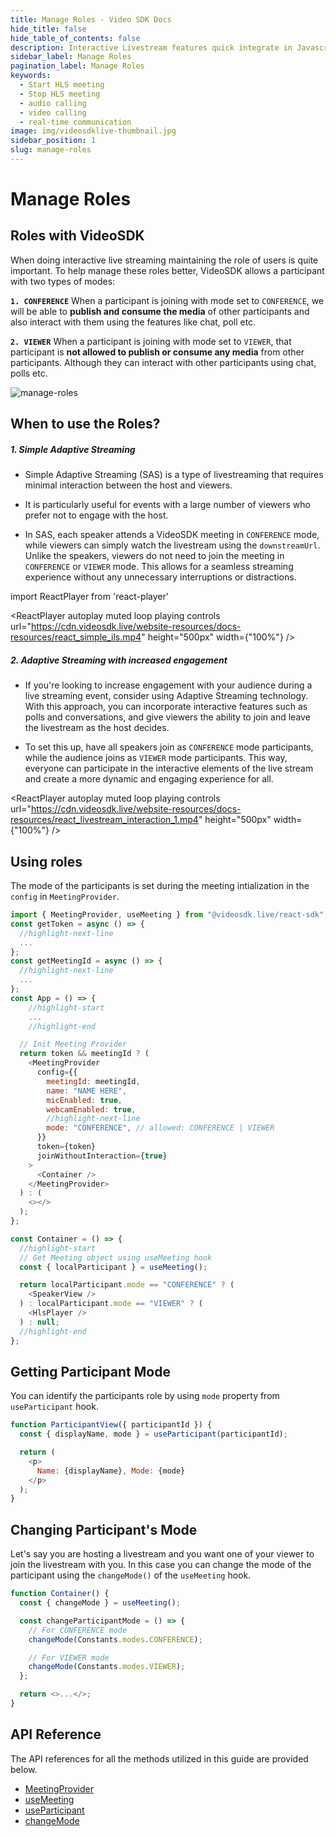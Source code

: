 ```yaml
---
title: Manage Roles - Video SDK Docs
hide_title: false
hide_table_of_contents: false
description: Interactive Livestream features quick integrate in Javascript, React JS, Android, IOS, React Native, Flutter with Video SDK to add live video & audio conferencing to your applications.
sidebar_label: Manage Roles
pagination_label: Manage Roles
keywords:
  - Start HLS meeting
  - Stop HLS meeting
  - audio calling
  - video calling
  - real-time communication
image: img/videosdklive-thumbnail.jpg
sidebar_position: 1
slug: manage-roles
---
```


# Manage Roles

## Roles with VideoSDK

When doing interactive live streaming maintaining the role of users is quite important. To help manage these roles better, VideoSDK allows a participant with two types of modes:

**`1. CONFERENCE`** When a participant is joining with mode set to `CONFERENCE`, we will be able to **publish and consume the media** of other participants and also interact with them using the features like chat, poll etc.

**`2. VIEWER`** When a participant is joining with mode set to `VIEWER`, that participant is **not allowed to publish or consume any media** from other participants. Although they can interact with other participants using chat, polls etc.

![manage-roles](https://cdn.videosdk.live/website-resources/docs-resources/meeting_modes.jpg)

## When to use the Roles?

##### 1. Simple Adaptive Streaming

- Simple Adaptive Streaming (SAS) is a type of livestreaming that requires minimal interaction between the host and viewers.

- It is particularly useful for events with a large number of viewers who prefer not to engage with the host.

- In SAS, each speaker attends a VideoSDK meeting in `CONFERENCE` mode, while viewers can simply watch the livestream using the `downstreamUrl`. Unlike the speakers, viewers do not need to join the meeting in `CONFERENCE` or `VIEWER` mode. This allows for a seamless streaming experience without any unnecessary interruptions or distractions.

import ReactPlayer from 'react-player'

<div style={{textAlign: 'center'}}>

<ReactPlayer autoplay muted loop playing controls url="https://cdn.videosdk.live/website-resources/docs-resources/react_simple_ils.mp4" height="500px" width={"100%"} />

</div>

##### 2. Adaptive Streaming with increased engagement

- If you're looking to increase engagement with your audience during a live streaming event, consider using Adaptive Streaming technology. With this approach, you can incorporate interactive features such as polls and conversations, and give viewers the ability to join and leave the livestream as the host decides.

- To set this up, have all speakers join as `CONFERENCE` mode participants, while the audience joins as `VIEWER` mode participants. This way, everyone can participate in the interactive elements of the live stream and create a more dynamic and engaging experience for all.

<div style={{textAlign: 'center'}}>

<ReactPlayer autoplay muted loop playing controls url="https://cdn.videosdk.live/website-resources/docs-resources/react_livestream_interaction_1.mp4" height="500px" width={"100%"} />

</div>

## Using roles

The mode of the participants is set during the meeting intialization in the `config` in `MeetingProvider`.

```js
import { MeetingProvider, useMeeting } from "@videosdk.live/react-sdk";
const getToken = async () => {
  //highlight-next-line
  ...
};
const getMeetingId = async () => {
  //highlight-next-line
  ...
};
const App = () => {
    //highlight-start
    ...
    //highlight-end

  // Init Meeting Provider
  return token && meetingId ? (
    <MeetingProvider
      config={{
        meetingId: meetingId,
        name: "NAME HERE",
        micEnabled: true,
        webcamEnabled: true,
        //highlight-next-line
        mode: "CONFERENCE", // allowed: CONFERENCE | VIEWER
      }}
      token={token}
      joinWithoutInteraction={true}
    >
      <Container />
    </MeetingProvider>
  ) : (
    <></>
  );
};

const Container = () => {
  //highlight-start
  // Get Meeting object using useMeeting hook
  const { localParticipant } = useMeeting();

  return localParticipant.mode == "CONFERENCE" ? (
    <SpeakerView />
  ) : localParticipant.mode == "VIEWER" ? (
    <HlsPlayer />
  ) : null;
  //highlight-end
};

```

## Getting Participant Mode

You can identify the participants role by using `mode` property from `useParticipant` hook.

```js
function ParticipantView({ participantId }) {
  const { displayName, mode } = useParticipant(participantId);

  return (
    <p>
      Name: {displayName}, Mode: {mode}
    </p>
  );
}
```

## Changing Participant's Mode

Let's say you are hosting a livestream and you want one of your viewer to join the livestream with you. In this case you can change the mode of the participant using the `changeMode()` of the `useMeeting` hook.

```js
function Container() {
  const { changeMode } = useMeeting();

  const changeParticipantMode = () => {
    // For CONFERENCE mode
    changeMode(Constants.modes.CONFERENCE);

    // For VIEWER mode
    changeMode(Constants.modes.VIEWER);
  };

  return <>...</>;
}
```

## API Reference

The API references for all the methods utilized in this guide are provided below.

- [MeetingProvider](/react/api/sdk-reference/meeting-provider)
- [useMeeting](/react/api/sdk-reference/use-meeting/introduction)
- [useParticipant](/react/api/sdk-reference/use-participant/introduction)
- [changeMode](/react/api/sdk-reference/use-meeting/methods#changemode)
